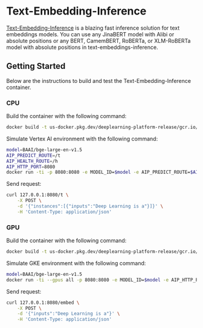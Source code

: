 # Text-Embedding-Inference

[Text-Embedding-Inference](https://github.com/huggingface/text-embeddings-inference) is a blazing fast inference solution for text embeddings models. You can use any JinaBERT model with Alibi or absolute positions or any BERT, CamemBERT, RoBERTa, or XLM-RoBERTa model with absolute positions in text-embeddings-inference.

## Getting Started

Below are the instructions to build and test the Text-Embedding-Inference container.

### CPU 

Build the container with the following command:

```bash
docker build -t us-docker.pkg.dev/deeplearning-platform-release/gcr.io/huggingface-text-embedding-inference-cpu.1.2.1 -f containers/tei/cpu/1.2.1/Dockerfile .
```

Simulate Vertex AI environment with the following command:

```bash
model=BAAI/bge-large-en-v1.5
AIP_PREDICT_ROUTE=/t
AIP_HEALTH_ROUTE=/h
AIP_HTTP_PORT=8080
docker run -ti -p 8080:8080 -e MODEL_ID=$model -e AIP_PREDICT_ROUTE=$AIP_PREDICT_ROUTE -e AIP_HEALTH_ROUTE=$AIP_HEALTH_ROUTE -e AIP_HTTP_PORT=$AIP_HTTP_PORT us-docker.pkg.dev/deeplearning-platform-release/gcr.io/huggingface-text-embedding-inference-cpu.1.2.1
```

Send request:

```bash
curl 127.0.0.1:8080/t \
    -X POST \
    -d '{"instances":[{"inputs":"Deep Learning is a"}]}' \
    -H 'Content-Type: application/json'
```

### GPU 

Build the container with the following command:

```bash
docker build -t us-docker.pkg.dev/deeplearning-platform-release/gcr.io/huggingface-text-embedding-inference-gpu.1.2.1 -f containers/tei/gpu/1.2.1/Dockerfile .
```

Simulate GKE environment with the following command:

```bash
model=BAAI/bge-large-en-v1.5
docker run -ti --gpus all -p 8080:8080 -e MODEL_ID=$model -e AIP_HTTP_PORT=8080 us-docker.pkg.dev/deeplearning-platform-release/gcr.io/huggingface-text-embedding-inference-gpu.1.2.1
```

Send request:

```bash
curl 127.0.0.1:8080/embed \
    -X POST \
    -d '{"inputs":"Deep Learning is a"}' \
    -H 'Content-Type: application/json'
```
